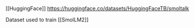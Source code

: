 [[HuggingFace]]
https://huggingface.co/datasets/HuggingFaceTB/smoltalk

Dataset used to train [[SmolLM2]] 